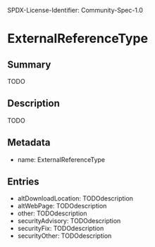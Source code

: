 SPDX-License-Identifier: Community-Spec-1.0

# ExternalReferenceType

## Summary

TODO

## Description

TODO

## Metadata

- name: ExternalReferenceType

## Entries

- altDownloadLocation: TODOdescription
- altWebPage: TODOdescription
- other: TODOdescription
- securityAdvisory: TODOdescription
- securityFix: TODOdescription
- securityOther: TODOdescription


